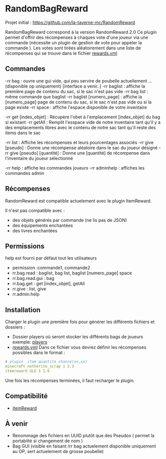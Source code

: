 # RandomBagReward
Projet initial :
https://github.com/la-taverne-mc/RandomReward

RandomBagReward correspond à la version RandomReward.2.0
Ce plugin permet d'offrir des récompenses à chaques vote d'une joueur via une commande (nécessite un plugin de gestion de vote pour appeler la commande ).
Les votes sont tirées aléatoirement dans une liste de récompenses qui se trouve dans le fichier [rewards.yml](https://github.com/BlackFox3000/RandomBagReward/blob/master/src/main/java/fr/lataverne/randomreward/rewards.txt)

## Commandes
-rr bag : ouvre une gui vide, qui peu servire de poubelle actuellement ... (disponible op uniquement) [interface a venir..]
-rr baglist : affiche la première page de contenu du sac, si le sac n'est pas vide
-rr bag list : même commande que baglist
-rr baglist [numero_page] : affiche la [numero_page] page de contenu du sac, si le sac n'est pas vide ou si la page existe
-rr space : affiche l'espace disponible de votre inventaire

-rr get [index_objet] : Récupère l'obet à l'emplacement [index_objet] du bag si existant
-rr getAll : Remplit l'esspace vide de notre inventaire tant qu'il y a des emplacements libres avec le contenu de notre sac tant qu'il reste des items dans le sac

-rr list : Affiche les récompenses et leurs pourcentages associés 
-rr give [pseudo] : Donne une récompense aléatoire dans le sac du joueur désigné
-rr give [pseudo] [quantité] : Donne une [quantité] de récompense dans l'inventaire du joueur sélectionné

-rr help : affiche les commandes joueurs
-rr adminhelp : affiches les commandes admin

## Récompenses
RandomReward est compatible actuelement avec le plugin ItemReward.

Il n'est pas compatible avec :
- des objets générés par commande (ne lis pas de JSON)
- des équipements enchantées
- des livres enchantées

## Permissions
help est fourni par défaut  tout les utilisateurs

- permission :commande1, commande2
- rr.bag.read : baglist, bag list, baglist [numero_page] space
- rr.bag.read.gui : bag
- rr.bag.get : get [index_objet], getAll
- rr.give : list, give
- rr.admin.help



## Installation
Charger le plugin une première fois pour générer les différents fichiers et dossiers :
- Dossier players où seront stocker les différents bags de joueurs exemple: [players](https://github.com/BlackFox3000/RandomBagReward/tree/master/src/main/java/fr/lataverne/randomreward/players)
- [rewards.yml](https://github.com/BlackFox3000/RandomBagReward/blob/master/src/main/java/fr/lataverne/randomreward/rewards.txt)
Dans ce fichier vous devrez définir les récompenses possibles dans le format :
```yml
# plugin  item quantite chance(xx,xx)
minecraft netherite_scrap 1 2.3
itemreward ULU 1 1.6
```
Une fois les récompenses terminées, il faut recharger le plugin.

## Compatibilité
- [itemReward](https://github.com/la-taverne-mc/ItemReward)


## À venir
- Renommage des fichiers en UUID plutôt que des Pseudos ( permet la portabiité si changement de nom )
- Bag GUI (visible en faisant /rr bag actuelement disponible uniquement au OP, sert actuelement de grosse poubelle) 
